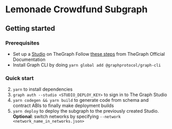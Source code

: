 # Lemonade Crowdfund Subgraph

## Getting started

### Prerequisites
- Set up a [Studio](https://thegraph.com/studio/) on TheGraph
Follow [these steps](https://thegraph.com/docs/en/deploying/subgraph-studio/#how-to-create-a-subgraph-in-subgraph-studio) from TheGraph Official Documentation
- Install Graph CLI by doing `yarn global add @graphprotocol/graph-cli`

### Quick start
2. `yarn` to install dependencies
3. `graph auth --studio <STUDIO_DEPLOY_KEY>` to sign in to The Graph Studio
4. `yarn codegen && yarn build` to generate code from schema and contract ABIs to finally make deployment builds
5. `yarn deploy` to deploy the subgraph to the previously created Studio. **Optional**: switch networks by specifying `--network <network_name_in_networks.json>`
